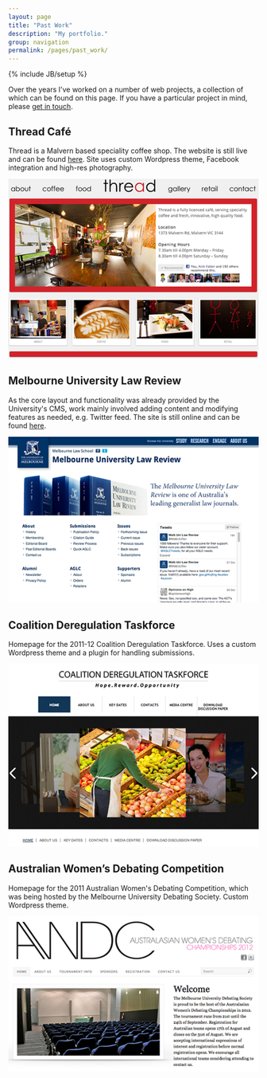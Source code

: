 ```yaml
---
layout: page
title: "Past Work"
description: "My portfolio."
group: navigation
permalink: /pages/past_work/
---
```

{% include JB/setup %}

Over the years I've worked on a number of web projects, a collection of which can be found on this page. If you have a particular project in mind, please [get in touch](mailto:chris.lewis2@gmail.com).

## Thread Café

Thread is a Malvern based speciality coffee shop. The website is still live and can be found [here](http://www.threadcafe.com.au). Site uses custom Wordpress theme, Facebook integration and high-res photography.

![Thread Café](preview_thread_cafe.png)

## Melbourne University Law Review

As the core layout and functionality was already provided by the University's CMS, work mainly involved adding content and modifying features as needed, e.g. Twitter feed. The site is still online and can be found [here](http://www.mulr.com.au).

![Melbourne University Law Review](preview_mulr.png)

## Coalition Deregulation Taskforce

Homepage for the 2011-12 Coalition Deregulation Taskforce. Uses a custom Wordpress theme and a plugin for handling submissions.

![Coalition Deregulation Taskforce](preview_dereg_taskforce.png)

## Australian Women’s Debating Competition

Homepage for the 2011 Australian Women's Debating Competition, which was being hosted by the Melbourne University Debating Society. Custom Wordpress theme.

![Australian Women's Debating Competition](preview_awdc.png)
